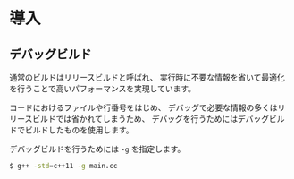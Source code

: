 # 導入

## デバッグビルド

通常のビルドはリリースビルドと呼ばれ、
実行時に不要な情報を省いて最適化を行うことで高いパフォーマンスを実現しています。

コードにおけるファイルや行番号をはじめ、
デバッグで必要な情報の多くはリリースビルドでは省かれてしまうため、
デバッグを行うためにはデバッグビルドでビルドしたものを使用します。

デバッグビルドを行うためには `-g` を指定します。

<!-- TODO: -O0 のような最適化抑制も必要か確認する -->

```bash
$ g++ -std=c++11 -g main.cc
```
